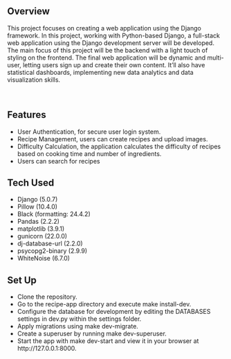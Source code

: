<h2>Overview</h2>
<p>
This project focuses on creating a web application using the Django framework. In this project, working with Python-based Django, a full-stack web application using the Django development server will be developed. The main focus of this project will be the backend with a light touch of styling on the frontend. The final web application will be dynamic and multi-user, letting users sign up and create their own content. It’ll also have statistical dashboards, implementing new data analytics and data visualization skills.
</p>

<br>

<h2>Features</h2>
<ul>
  <li>User Authentication, for secure user login system.</li>
  <li>Recipe Management, users can create recipes and upload images.</li>
  <li>Difficulty Calculation, the application calculates the difficulty of recipes based on cooking time and number of ingredients.</li>
  <li>Users can search for recipes</li>
</ul>

<h2>Tech Used</h2>
<ul>
<li>Django (5.0.7)</li>
<li>Pillow (10.4.0)</li>
<li>Black (formatting: 24.4.2)</li>
<li>Pandas (2.2.2)</li>
<li>matplotlib (3.9.1)</li>
<li>gunicorn (22.0.0)</li>
<li>dj-database-url (2.2.0)</li>
<li>psycopg2-binary (2.9.9)</li>
<li>WhiteNoise (6.7.0)</li>
</ul>

<h2>Set Up</h2>
<ul>
<li>Clone the repository.</li>
<li>Go to the recipe-app directory and execute make install-dev.</li>
<li>Configure the database for development by editing the DATABASES settings in dev.py within the settings folder.</li>
<li>Apply migrations using make dev-migrate.</li>
<li>Create a superuser by running make dev-superuser.</li>
<li>Start the app with make dev-start and view it in your browser at http://127.0.0.1:8000.</li>
</ul>
<br>